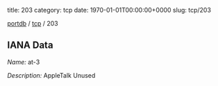 title: 203
category: tcp
date: 1970-01-01T00:00:00+0000
slug: tcp/203

[portdb](/) / [tcp](/category/tcp.html) / 203


## IANA Data

_Name:_ at-3

_Description:_ AppleTalk Unused

